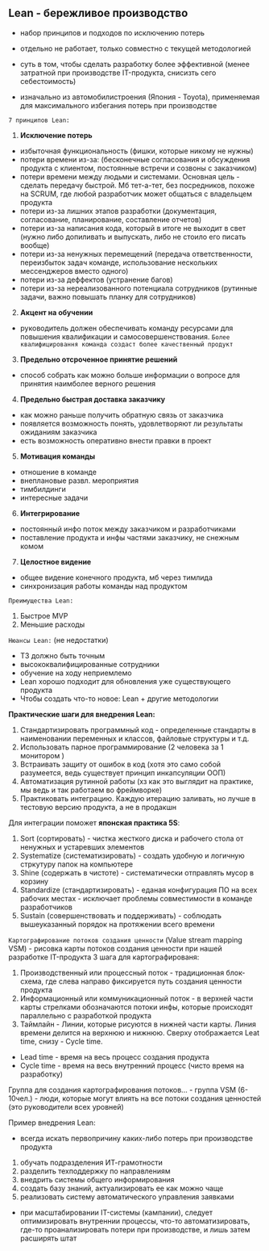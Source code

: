 
## Lean - бережливое производство 

- набор принципов и подходов по исключению потерь
- отдельно не работает, только совместно с текущей методологией
- суть в том, чтобы сделать разработку более эффективной (менее затратной при производстве IT-продукта, снисизть сего себестоимость)

- изначально из автомобилистроения (Япония - Toyota), применяемая для максимального избегания потерь при производстве

`7 принципов Lean:`
1. **Исключение потерь**
  * избыточная функциональность (фишки, которые никому не нужны)
  * потери времени из-за: (бесконечные согласования и обсуждения продукта с клиентом, постоянные встречи и созвоны с заказчиком)
  * потери времени между людьми и системами. Основная цель - сделать передачу быстрой. Мб тет-а-тет, без посредников, похоже на SCRUM, где любой разработчик может общаться с владельцем продукта
  * потери из-за лишних этапов разработки (документация, согласование, планирование, составление отчетов)
  * потери из-за написания кода, который в итоге не выходит в свет (нужно либо допиливать и выпускать, либо не стоило его писать вообще)
  * потери из-за ненужных перемещений (передача ответственности, переизбыток задач команде, использование нескольких мессенджеров вместо одного)
  * потери из-за деффектов (устранение багов)
  * потери из-за нереализованного потенциала сотрудников (рутинные задачи, важно повышать планку для сотрудников)
2. **Акцент на обучении**
  * руководитель должен обеспечивать команду ресурсами для повышения квалификации и самосовершенствования. `Более квалифицировання команда создаст более качественный продукт`
3. **Предельно отсроченное принятие решений**
  * способ собрать как можно больше информации о вопросе для принятия наимболее верного решения
4. **Предельно быстрая доставка заказчику**
  * как можно раньше получить обратную связь от заказчика
  * появляется возможность понять, удовлетворяют ли результаты ожиданиям заказчика
  * есть возможность оперативно внести правки в проект
5. **Мотивация команды**
  * отношение в команде
  * внеплановые развл. мероприятия
  * тимбилдинги
  * интересные задачи
6. **Интегрирование**
  * постоянный инфо поток между заказчиком и разработчиками
  * поставление продукта и инфы частями заказчику, не снежным комом
7. **Целостное видение**  
  * общее видение конечного продукта, мб через тимлида
  * синхронизация работы команды над продуктом

`Преимущества Lean:`
1. Быстрое MVP
2. Меньшие расходы

`Нюансы Lean:` (не недостатки)
* ТЗ должно быть точным
* высококвалифицированные сотрудники
* обучение на ходу неприемлемо
* Lean хорошо подходит для обновления уже существующего продукта
* Чтобы создать что-то новое: Lean + другие методологии

**Практические шаги для внедрения Lean:**
1. Стандартизировать программный код - определенные стандарты в наименовании переменных и классов, файловые структуры 
и т.д.
2. Использовать парное программирование (2 человека за 1 монитором )
3. Встраивать защиту от ошибок в код (хотя это само собой разумеется, ведь существует принцип инкапсуляции ООП)
4. Автоматизация рутинной работы (хз как это выглядит на практике, мы ведь и так работаем во фреймворке)
5. Практиковать интеграцию. Каждую итерацию заливать, но лучше в тестовую версию продукта, а не в продакшн

Для интеграции поможет **японская практика 5S**:
1. Sort (сортировать) - чистка жесткого диска и рабочего стола от ненужных и устаревших элементов
2. Systematize (систематизировать) - создать удобную и логичную стркутуру папок на компьютере
3. Shine (содержать в чистоте) - систематически отправлять мусор в корзину
4. Standardize (стандартизировать) - еданая конфигурация ПО на всех рабочих местах - исключает проблемы совместимости в команде разработчиков
5. Sustain (совершенствовать и поддерживать) - соблюдать вышеуказанный порядок на протяжении всего времени

`Картографирование потоков создания ценности` (Value stream mapping VSM) - рисовка карты потоков создания ценности при нашей разработке IT-продукта
3 шага для картографированя:
1. Производственный или процессный поток - традиционная блок-схема, где слева направо фиксируется путь создания ценности продукта
2. Информационный или коммуникационный поток - в верхней части карты стрелками обозначаются потоки инфы, которые происходят параллельно с разработкой продукта
3. Таймлайн - Линии, которые рисуются в нижней части карты. Линия времени делится на верхнюю и нижнюю. Сверху отображается Leat time, снизу - Cycle time.
  * Lead time - время на весь процесс создания продукта
  * Cycle time - время на весь внутренний процесс (чисто время на разработку)

Группа для создания картографирования потоков... - группа VSM (6-10чел.) - люди, которые могут влиять на все потоки создания ценностей (это руководители всех уровней)

Пример внедрения Lean:
* всегда искать первопричину каких-либо потерь при производстве продукта
1. обучать подразделения ИТ-грамотности
2. разделить техподдержку по направлениям
3. внедрить системы общего информирования
4. создать базу знаний, актуализировать ее как можно чаще
5. реализовать систему автоматического управления заявками
* при масштабировании IT-системы (кампании), следует оптимизировать внутреннии процессы, что-то автоматизировать, где-то проанализировать потери при производстве, и лишь затем расширять штат
